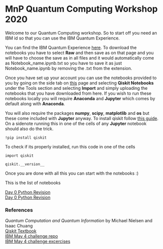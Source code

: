 # MnP Quantum Computing Workshop 2020

Welcome to our Quantum Computing workshop. So to start off you need an IBM id so that you can use the IBM Quantum Experience.

You can find the IBM Quantum Experience [here](https://quantum-computing.ibm.com/).
To download the notebooks you have to select **Raw** and then save as on that page and you will have to choose the save as in all files and it would automatically come as Notebook_name.ipynb.txt so you have to save it as just Notebook_name.ipynb by removing the .txt from the extension. 

Once you have set up your account you can use the notebooks provided to you by going on the side tab on [this](https://quantum-computing.ibm.com/) page and selecting **Qiskit Notebooks** under the Tools section and selecting **Import** and simply uploading the notebooks that you have downloaded from here.
If you wish to run these notebooks locally you will require **Anaconda** and **Jupyter** which comes by default along with **Anaconda**.

You will also require the packages **numpy**, **scipy**, **matplotlib** and **os** but these come included with **Jupyter** anyway.
To install qiskit follow [this guide](https://qiskit.org/documentation/install.html).
On a sidenote running this in one of the cells of any **Jupyter** notebook should also do the trick.
<pre><code>!pip install qiskit</code></pre>
To check if its properly installed, run this code in one of the cells
<pre><code>import qiskit<br>
qiskit.__version__</code></pre>

Once you are done with all this you can start with the notebooks :)

This is the list of notebooks

[Day 0 Python Revision](link)<br>
[Day 0 Python Revision](link)<br>


### References

*Quantum Computation and Quantum Information* by Michael Nielsen and Isaac Chuang<br>
[Qiskit Textbook](https://qiskit.org/textbook/preface.html)<br>
[IBM May 4 challenge repo](https://github.com/qiskit-community/may4_challenge)<br>
[IBM May 4 challenge excercises](https://github.com/qiskit-community/may4_challenge_exercises)<br>
